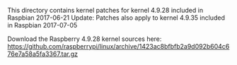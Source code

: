 This directory contains kernel patches for kernel 4.9.28 included in Raspbian 2017-06-21
Update: Patches also apply to kernel 4.9.35 included in Raspbian 2017-07-05

Download the Raspberry 4.9.28 kernel sources here:
https://github.com/raspberrypi/linux/archive/1423ac8bfbfb2a9d092b604c676e7a58a5fa3367.tar.gz
